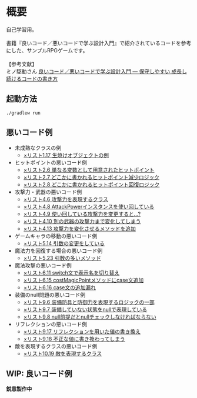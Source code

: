 # 概要
自己学習用。
<br><br>
書籍『良いコード／悪いコードで学ぶ設計入門』で紹介されているコードを参考にした、サンプルRPGゲームです。
<br><br>
【参考文献】
<br>
ミノ駆動さん [良いコード／悪いコードで学ぶ設計入門 ― 保守しやすい 成長し続けるコードの書き方](https://www.amazon.co.jp/dp/B09Y1MWK9N/ref=dp-kindle-redirect?_encoding=UTF8&btkr=1)

## 起動方法
```
./gradlew run
```

## 悪いコード例
- 未成熟なクラスの例
  - [×リスト1.17 生焼けオブジェクトの例](https://github.com/kdr250/good-code-bad-code-sample/blob/b11ac468e9cdc54a8f976376ca5a009ed329db90/app/src/main/java/com/example/sample/objects/AssetManager.java#L33)
- ヒットポイントの悪いコード例
  - [×リスト2.6 単なる変数として用意されたヒットポイント](https://github.com/kdr250/good-code-bad-code-sample/blob/b11ac468e9cdc54a8f976376ca5a009ed329db90/app/src/main/java/com/example/sample/entity/Entity.java#L41)
  - [×リスト2.7 どこかに書かれるヒットポイント減少ロジック](https://github.com/kdr250/good-code-bad-code-sample/blob/b11ac468e9cdc54a8f976376ca5a009ed329db90/app/src/main/java/com/example/sample/UI.java#L230)
  - [×リスト2.8 どこかに書かれるヒットポイント回復ロジック](https://github.com/kdr250/good-code-bad-code-sample/blob/b11ac468e9cdc54a8f976376ca5a009ed329db90/app/src/main/java/com/example/sample/objects/ItemPotionRed.java#L22)
- 攻撃力・武器の悪いコード例
  - [×リスト4.6 攻撃力を表現するクラス](https://github.com/kdr250/good-code-bad-code-sample/blob/b11ac468e9cdc54a8f976376ca5a009ed329db90/app/src/main/java/com/example/sample/objects/AttackPower.java#L4)
  - [×リスト4.8 AttackPowerインスタンスを使い回している](https://github.com/kdr250/good-code-bad-code-sample/blob/b11ac468e9cdc54a8f976376ca5a009ed329db90/app/src/main/java/com/example/sample/objects/AssetManager.java#L18)
  - [×リスト4.9 使い回している攻撃力を変更すると...?](https://github.com/kdr250/good-code-bad-code-sample/blob/b11ac468e9cdc54a8f976376ca5a009ed329db90/app/src/main/java/com/example/sample/objects/AssetManager.java#L19)
  - [×リスト4.10 別の武器の攻撃力まで変化してしまう](https://github.com/kdr250/good-code-bad-code-sample/blob/b11ac468e9cdc54a8f976376ca5a009ed329db90/app/src/main/java/com/example/sample/objects/AssetManager.java#L20)
  - [×リスト4.13 攻撃力を変化させるメソッドを追加](https://github.com/kdr250/good-code-bad-code-sample/blob/b11ac468e9cdc54a8f976376ca5a009ed329db90/app/src/main/java/com/example/sample/objects/AttackPower.java#L19)
- ゲームキャラの移動の悪いコード例
  - [×リスト5.14 引数の変更をしている](https://github.com/kdr250/good-code-bad-code-sample/blob/b11ac468e9cdc54a8f976376ca5a009ed329db90/app/src/main/java/com/example/sample/ActorManager.java#L6)
- 魔法力を回復する場合の悪いコード例
  - [×リスト5.23 引数の多いメソッド](https://github.com/kdr250/good-code-bad-code-sample/blob/b11ac468e9cdc54a8f976376ca5a009ed329db90/app/src/main/java/com/example/sample/objects/ItemPotionBlue.java#L30)
- 魔法攻撃の悪いコード例
  - [×リスト6.11 switch文で表示名を切り替え](https://github.com/kdr250/good-code-bad-code-sample/blob/b11ac468e9cdc54a8f976376ca5a009ed329db90/app/src/main/java/com/example/sample/MagicManager.java#L8)
  - [×リスト6.15 costMagicPointメソッドにcase文追加](https://github.com/kdr250/good-code-bad-code-sample/blob/b11ac468e9cdc54a8f976376ca5a009ed329db90/app/src/main/java/com/example/sample/MagicManager.java#L29)
  - [×リスト6.16 case文の追加漏れ](https://github.com/kdr250/good-code-bad-code-sample/blob/b11ac468e9cdc54a8f976376ca5a009ed329db90/app/src/main/java/com/example/sample/UI.java#L723)
- 装備のnull問題の悪いコード例
  - [×リスト9.6 装備防具と防御力を表現するロジックの一部](https://github.com/kdr250/good-code-bad-code-sample/blob/b11ac468e9cdc54a8f976376ca5a009ed329db90/app/src/main/java/com/example/sample/entity/Player.java#L30)
  - [×リスト9.7 装備していない状態をnullで表現している](https://github.com/kdr250/good-code-bad-code-sample/blob/b11ac468e9cdc54a8f976376ca5a009ed329db90/app/src/main/java/com/example/sample/entity/Player.java#L105)
  - [×リスト9.8 null前提だとnullチェックしなければならない](https://github.com/kdr250/good-code-bad-code-sample/blob/b11ac468e9cdc54a8f976376ca5a009ed329db90/app/src/main/java/com/example/sample/entity/Player.java#L114)
- リフレクションの悪いコード例
  - [×リスト9.17 リフレクションを用いた値の書き換え](https://github.com/kdr250/good-code-bad-code-sample/blob/b11ac468e9cdc54a8f976376ca5a009ed329db90/app/src/main/java/com/example/sample/UI.java#L757)
  - [×リスト9.18 不正な値に書き換わってしまう](https://github.com/kdr250/good-code-bad-code-sample/blob/b11ac468e9cdc54a8f976376ca5a009ed329db90/app/src/main/java/com/example/sample/UI.java#L758)
- 敵を表現するクラスの悪いコード例
  - [×リスト10.19 敵を表現するクラス](https://github.com/kdr250/good-code-bad-code-sample/blob/b11ac468e9cdc54a8f976376ca5a009ed329db90/app/src/main/java/com/example/sample/monsters/Enemy.java#L17)

## WIP: 良いコード例
**鋭意製作中**

